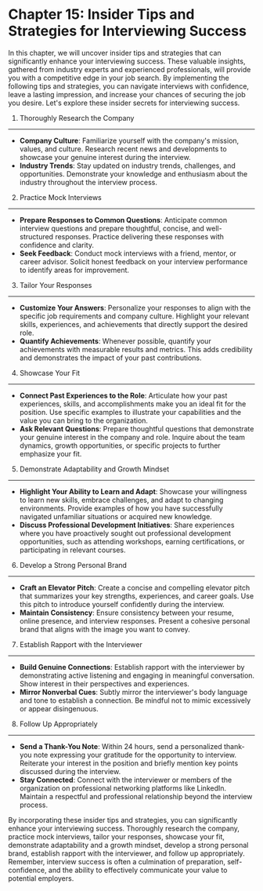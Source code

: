 Chapter 15: Insider Tips and Strategies for Interviewing Success
================================================================

In this chapter, we will uncover insider tips and strategies that can significantly enhance your interviewing success. These valuable insights, gathered from industry experts and experienced professionals, will provide you with a competitive edge in your job search. By implementing the following tips and strategies, you can navigate interviews with confidence, leave a lasting impression, and increase your chances of securing the job you desire. Let's explore these insider secrets for interviewing success.

1. Thoroughly Research the Company
----------------------------------

* **Company Culture**: Familiarize yourself with the company's mission, values, and culture. Research recent news and developments to showcase your genuine interest during the interview.
* **Industry Trends**: Stay updated on industry trends, challenges, and opportunities. Demonstrate your knowledge and enthusiasm about the industry throughout the interview process.

2. Practice Mock Interviews
---------------------------

* **Prepare Responses to Common Questions**: Anticipate common interview questions and prepare thoughtful, concise, and well-structured responses. Practice delivering these responses with confidence and clarity.
* **Seek Feedback**: Conduct mock interviews with a friend, mentor, or career advisor. Solicit honest feedback on your interview performance to identify areas for improvement.

3. Tailor Your Responses
------------------------

* **Customize Your Answers**: Personalize your responses to align with the specific job requirements and company culture. Highlight your relevant skills, experiences, and achievements that directly support the desired role.
* **Quantify Achievements**: Whenever possible, quantify your achievements with measurable results and metrics. This adds credibility and demonstrates the impact of your past contributions.

4. Showcase Your Fit
--------------------

* **Connect Past Experiences to the Role**: Articulate how your past experiences, skills, and accomplishments make you an ideal fit for the position. Use specific examples to illustrate your capabilities and the value you can bring to the organization.
* **Ask Relevant Questions**: Prepare thoughtful questions that demonstrate your genuine interest in the company and role. Inquire about the team dynamics, growth opportunities, or specific projects to further emphasize your fit.

5. Demonstrate Adaptability and Growth Mindset
----------------------------------------------

* **Highlight Your Ability to Learn and Adapt**: Showcase your willingness to learn new skills, embrace challenges, and adapt to changing environments. Provide examples of how you have successfully navigated unfamiliar situations or acquired new knowledge.
* **Discuss Professional Development Initiatives**: Share experiences where you have proactively sought out professional development opportunities, such as attending workshops, earning certifications, or participating in relevant courses.

6. Develop a Strong Personal Brand
----------------------------------

* **Craft an Elevator Pitch**: Create a concise and compelling elevator pitch that summarizes your key strengths, experiences, and career goals. Use this pitch to introduce yourself confidently during the interview.
* **Maintain Consistency**: Ensure consistency between your resume, online presence, and interview responses. Present a cohesive personal brand that aligns with the image you want to convey.

7. Establish Rapport with the Interviewer
-----------------------------------------

* **Build Genuine Connections**: Establish rapport with the interviewer by demonstrating active listening and engaging in meaningful conversation. Show interest in their perspectives and experiences.
* **Mirror Nonverbal Cues**: Subtly mirror the interviewer's body language and tone to establish a connection. Be mindful not to mimic excessively or appear disingenuous.

8. Follow Up Appropriately
--------------------------

* **Send a Thank-You Note**: Within 24 hours, send a personalized thank-you note expressing your gratitude for the opportunity to interview. Reiterate your interest in the position and briefly mention key points discussed during the interview.
* **Stay Connected**: Connect with the interviewer or members of the organization on professional networking platforms like LinkedIn. Maintain a respectful and professional relationship beyond the interview process.

By incorporating these insider tips and strategies, you can significantly enhance your interviewing success. Thoroughly research the company, practice mock interviews, tailor your responses, showcase your fit, demonstrate adaptability and a growth mindset, develop a strong personal brand, establish rapport with the interviewer, and follow up appropriately. Remember, interview success is often a culmination of preparation, self-confidence, and the ability to effectively communicate your value to potential employers.
